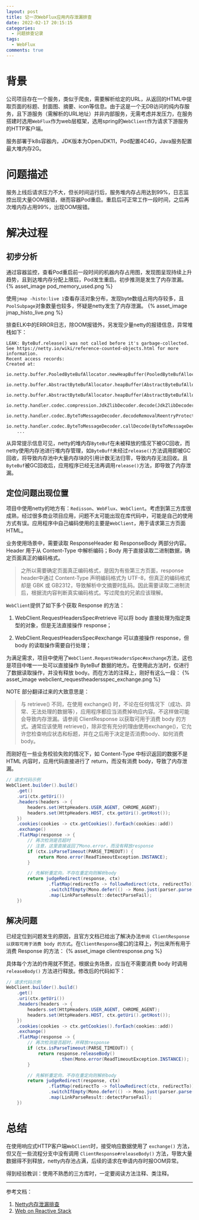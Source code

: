 ```yaml
---
layout: post
title: 记一次WebFlux应用内存泄漏排查
date: 2022-02-17 20:15:15
categories: 
  - 问题排查记录
tags:
  - WebFlux
comments: true
---
```


# 背景

公司项目存在一个服务，类似于爬虫，需要解析给定的URL，从返回的HTML中提取页面的标题、封面图、摘要、icon等信息。由于这是一个无DB访问的纯内存服务，且下游服务（需解析的URL地址）并非内部服务，无需考虑并发压力，在服务搭建时选用`WebFlux`作为web层框架，选用spring的`WebClient`作为请求下游服务的HTTP客户端。

服务部署于k8s容器内，JDK版本为OpenJDK11，Pod配置4C4G，Java服务配置最大堆内存2G。


# 问题描述

服务上线后请求压力不大，但长时间运行后，服务堆内存占用达到99%，日志监控出现大量OOM报错，继而容器Pod重启。重启后可正常工作一段时间，之后再次堆内存占用99%，出现OOM报错。


# 解决过程

## 初步分析

通过容器监控，查看Pod重启前一段时间的机器内存占用图，发现图呈现持续上升趋势，且到达堆内存分配上限后，Pod发生重启。初步推测是发生了内存泄漏。
{% asset_image pod_memory_used.png %}

使用`jmap -histo:live 1`查看存活对象分布，发现byte数组占用内存较多，且`PoolSubpage`对象数量也较多，怀疑是netty发生了内存泄漏。
{% asset_image jmap_histo_live.png %}

排查ELK中的ERROR日志，除OOM报错外，另发现少量netty的报错信息，异常堆栈如下：
```text
LEAK: ByteBuf.release() was not called before it's garbage-collected. See https://netty.io/wiki/reference-counted-objects.html for more information.
Recent access records: 
Created at:
    io.netty.buffer.PooledByteBufAllocator.newHeapBuffer(PooledByteBufAllocator.java:332)
    io.netty.buffer.AbstractByteBufAllocator.heapBuffer(AbstractByteBufAllocator.java:168)
    io.netty.buffer.AbstractByteBufAllocator.heapBuffer(AbstractByteBufAllocator.java:159)
    io.netty.handler.codec.compression.JdkZlibDecoder.decode(JdkZlibDecoder.java:180)
    io.netty.handler.codec.ByteToMessageDecoder.decodeRemovalReentryProtection(ByteToMessageDecoder.java:493)
    io.netty.handler.codec.ByteToMessageDecoder.callDecode(ByteToMessageDecoder.java:432)
    ...
```
从异常提示信息可见，netty的堆内存`ByteBuf`在未被释放的情况下被GC回收，而netty使用内存池进行堆内存管理，如`ByteBuff`未经过`release()`方法调用即被GC回收，将导致内存池中大量内存块的引用计数无法归零，导致内存无法回收。且`ByteBuf`被GC回收后，应用程序已经无法再调用`release()`方法，即导致了内存泄漏。


## 定位问题出现位置

项目中使用netty的地方有：`Redisson`、`WebFlux`、`WebClient`。考虑到第三方库很成熟，经过很多商业项目应用，问题不太可能出现在库代码中，可能是自己的使用方式有误。应用程序中自己编码使用的主要是`WebClient`，用于请求第三方页面HTML。

业务使用场景中，需要读取 ResponseHeader 和 ResponseBody 两部分内容。Header 用于从 Content-Type 中解析编码；Body 用于直接读取二进制数据，确定页面真正的编码格式。

  > 之所以需要确定页面真正编码格式，是因为有些第三方页面，response header中通过 Content-Type 声明编码格式为 UTF-8，但真正的编码格式却是 GBK 或 GB2312，导致解析中文摘要时乱码。因此需要读取二进制流后，根据流内容判断真实编码格式。写过爬虫的兄弟应该理解。

`WebClient`提供了如下多个获取 Response 的方法：
  1. WebClient.RequestHeadersSpec#retrieve
     可以将 body 直接处理为指定类型的对象，但是无法直接操作 response；

  2. WebClient.RequestHeadersSpec#exchange
     可以直接操作 response，但 body 的读取操作需要自行处理；

为满足需求，项目中使用了`WebClient.RequestHeadersSpec#exchange`方法，这也是项目中唯一一处可以直接操作 ByteBuf 数据的地方。在使用此方法时，仅进行了数据读取操作，并没有释放 body。而在方法的注释上，刚好有这么一段：
{% asset_image webclient_requestheadersspec_exchange.png %}

NOTE 部分翻译过来的大致意思是：
> 与 retrieve() 不同，在使用 exchange() 时，不论在任何情况下（成功、异常、无法处理的数据等），应用程序都应当消费掉响应内容。不这样做可能会导致内存泄漏。请参阅 ClientResponse 以获取可用于消费 body 的方式。通常应该使用 retrieve()，除非您有充分的理由使用exchange()，它允许您检查响应状态和标题，并在之后用于决定是否消费body、如何消费body。

而刚好在一些业务校验失败的情况下，如 Content-Type 中标识返回的数据不是 HTML 内容时，应用代码直接进行了 return，而没有消费 body，导致了内存泄漏。
```java
// 请求代码示例
WebClient.builder().build()
    .get()
    .uri(ctx.getUri())
    .headers(headers -> {
        headers.set(HttpHeaders.USER_AGENT, CHROME_AGENT);
        headers.set(HttpHeaders.HOST, ctx.getUri().getHost());
    })
    .cookies(cookies -> ctx.getCookies().forEach(cookies::add))
    .exchange()
    .flatMap(response -> {
        // 再次检测是否超时
        // 注意，这里直接返回了Mono.error，而没有释放response
        if (ctx.isParseTimeout(PARSE_TIMEOUT)) {
            return Mono.error(ReadTimeoutException.INSTANCE);
        }

        // 先解析重定向，不存在重定向则解析body
        return judgeRedirect(response, ctx)
                .flatMap(redirectTo -> followRedirect(ctx, redirectTo))
                .switchIfEmpty(Mono.defer(() -> Mono.just(parser.parse(ctx))))
                .map(LinkParseResult::detectParseFail);
    })
```


## 解决问题

已经定位到问题发生的原因，且官方文档已给出了解决办法`参阅 ClientResponse 以获取可用于消费 body 的方式`。在`ClientResponse`接口的注释上，列出来所有用于消费 Response 的方法：
{% asset_image clientresponse.png %}

具体每个方法的作用就不赘述，根据业务场景，应当在不需要消费 body 时调用 `releaseBody()` 方法进行释放。修改后的代码如下：
```java
// 请求代码示例
WebClient.builder().build()
    .get()
    .uri(ctx.getUri())
    .headers(headers -> {
        headers.set(HttpHeaders.USER_AGENT, CHROME_AGENT);
        headers.set(HttpHeaders.HOST, ctx.getUri().getHost());
    })
    .cookies(cookies -> ctx.getCookies().forEach(cookies::add))
    .exchange()
    .flatMap(response -> {
        // 再次检测是否超时，并释放response
        if (ctx.isParseTimeout(PARSE_TIMEOUT)) {
            return response.releaseBody()
                    .then(Mono.error(ReadTimeoutException.INSTANCE));
        }

        // 先解析重定向，不存在重定向则解析body
        return judgeRedirect(response, ctx)
                .flatMap(redirectTo -> followRedirect(ctx, redirectTo))
                .switchIfEmpty(Mono.defer(() -> Mono.just(parser.parse(ctx))))
                .map(LinkParseResult::detectParseFail);
    })
```


# 总结
在使用响应式HTTP客户端`WebClient`时，接受响应数据使用了 `exchange()` 方法，但又在一些流程分支中没有调用 `ClientResponse#releaseBody()` 方法，导致大量数据得不到释放，netty内存池占满，后续的请求在申请内存时报OOM异常。

得到经验教训：使用不熟悉的三方库时，一定要阅读方法注释、类注释。


--- 
参考文档：
1. [Netty内存泄漏排查](http://www.bewindoweb.com/291.html)
2. [Web on Reactive Stack](https://docs.spring.io/spring-framework/docs/current/reference/html/web-reactive.html)